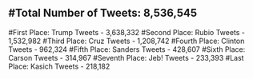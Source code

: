 #Total Number of Tweets: 8,536,545 
---
#First Place: Trump Tweets - 3,638,332
#Second Place: Rubio Tweets - 1,532,982
#Third Place: Cruz Tweets - 1,208,742
#Fourth Place: Clinton Tweets - 962,324
#Fifth Place: Sanders Tweets - 428,607
#Sixth Place: Carson Tweets - 314,967
#Seventh Place: Jeb! Tweets - 233,393
#Last Place: Kasich Tweets - 218,182
